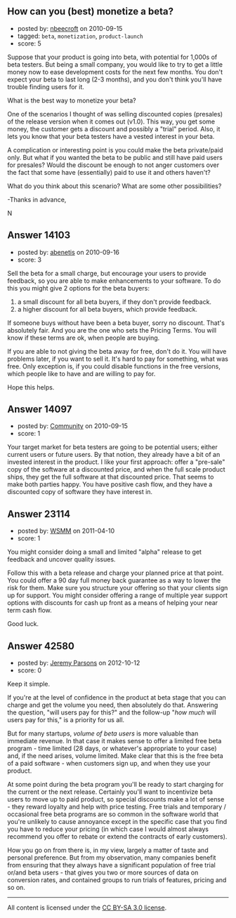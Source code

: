 ## How can you (best) monetize a beta?

- posted by: [nbeecroft](https://stackexchange.com/users/-1/1453-nbeecroft) on 2010-09-15
- tagged: `beta`, `monetization`, `product-launch`
- score: 5

Suppose that your product is going into beta, with potential for 1,000s of beta testers. 
But being a small company, you would like to try to get a little money now to ease development costs for the next few months. You don't expect your beta to last long (2-3 months), and you don't think you'll have trouble finding users for it. 

What is the best way to monetize your beta? 


One of the scenarios I thought of was selling discounted copies (presales) of the release version when it comes out (v1.0).
This way, you get some money, the customer gets a discount and possibly a "trial" period. Also, it lets you know that your beta testers have a vested interest in your beta. 

A complication or interesting point is you could make the beta private/paid only. But what if you wanted the beta to be public and still have paid users for presales? Would the discount be enough to not anger customers over the fact that some have (essentially) paid to use it and others haven't? 

What do you think about this scenario? What are some other possibilities? 

-Thanks in advance,

N



## Answer 14103

- posted by: [abenetis](https://stackexchange.com/users/-1/3397-abenetis) on 2010-09-16
- score: 3

Sell the beta for a small charge, but encourage your users to provide feedback, so you are able to make enhancements to your software. To do this you might give 2 options for the beta buyers:

1. a small discount for all beta buyers, if they don't provide feedback.
2. a higher discount for all beta buyers, which provide feedback.

If someone buys without have been a beta buyer, sorry no discount. That's absolutely fair. And you are the one who sets the Pricing Terms. You will know if these terms are ok, when people are buying.

If you are able to not giving the beta away for free, don't do it. You will have problems later, if you want to sell it. It's hard to pay for something, what was free. Only exception is, if you could disable functions in the free versions, which people like to have and are willing to pay for.

Hope this helps.



## Answer 14097

- posted by: [Community](https://stackexchange.com/users/-1/-1-community) on 2010-09-15
- score: 1

Your target market for beta testers are going to be potential users; either current users or future users. By that notion, they already have a bit of an invested interest in the product. I like your first approach: offer a "pre-sale" copy of the software at a discounted price, and when the full scale product ships, they get the full software at that discounted price. That seems to make both parties happy. You have positive cash flow, and they have a discounted copy of software they have interest in.


## Answer 23114

- posted by: [WSMM](https://stackexchange.com/users/-1/9283-wsmm) on 2011-04-10
- score: 1

You might consider doing a small and limited "alpha" release to get feedback and uncover quality issues. 

Follow this with a beta release and charge your planned price at that point. You could offer a 90 day full money back guarantee as a way to lower the risk for them. Make sure you structure your offering so that your clients sign up for support. You might consider offering a range of multiple year support options with discounts for cash up front as a means of helping your near term cash flow.

Good luck.


## Answer 42580

- posted by: [Jeremy Parsons](https://stackexchange.com/users/-1/4291-jeremy-parsons) on 2012-10-12
- score: 0

Keep it simple.

If you're at the level of confidence in the product at beta stage that you can charge and get the volume you need, then absolutely do that. Answering the question, "will users pay for this?" and the follow-up "*how much* will users pay for this," is a priority for us all.

But for many startups, *volume of beta users* is more valuable than immediate revenue. In that case it makes sense to offer a limited free beta program - time limited (28 days, or whatever's appropriate to your case) and, if the need arises, volume limited. Make clear that this is the free beta of a paid software - when customers sign up, and when they use your product.

At some point during the beta program you'll be ready to start charging for the current or the next release. Certainly you'll want to incentivize beta users to move up to paid product, so special discounts make a lot of sense - they reward loyalty and help with price testing. Free trials and temporary / occasional free beta programs are so common in the software world that you're unlikely to cause annoyance except in the specific case that you find you have to reduce your pricing (in which case I would almost always recommend you offer to rebate or extend the contracts of early customers).

How you go on from there is, in my view, largely a matter of taste and personal preference. But from my observation, many companies benefit from ensuring that they always have a significant population of free trial or/and beta users - that gives you two or more sources of data on conversion rates, and contained groups to run trials of features, pricing and so on.



---

All content is licensed under the [CC BY-SA 3.0 license](https://creativecommons.org/licenses/by-sa/3.0/).
